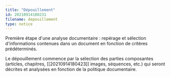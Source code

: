 ```yaml
---
title: "Dépouillement"
id: 20210914180231
filename: depouillement
type: notice
---
```


Première étape d'une analyse documentaire : repérage et sélection d'informations contenues dans un document en fonction de critères prédéterminés.

Le dépouillement commence par la sélection des parties composantes (articles, chapitres, [[20210914180423]] images, séquences, etc.) qui seront décrites et analysées en fonction de la politique documentaire.


